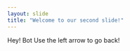 ```yaml
---
layout: slide
title: "Welcome to our second slide!"
---
```

Hey! Bot
Use the left arrow to go back!
